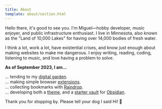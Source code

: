 ```yaml
---
title: About
template: about/section.html
---
```


Hello there, it's good to see you. I'm Miguel—hobby developer, music enjoyer, and public infrastructure enthusiast. I live in Minnesota, also known as the "Land of 10,000 Lakes" for having over 14,000 bodies of fresh water.

I think a lot, work a lot, have existential crises, and know just enough about making websites to make me dangerous. I enjoy writing, reading, coding, listening to music, and love having a problem to solve.

**As of September 2023, I am…**

… tending to my [digital garden](https://forgetfulnotes.com/).  
… making simple browser [extensions](https://addons.mozilla.org/en-US/firefox/user/17772574/).  
… collecting bookmarks with [Raindrop](https://raindrop.io/SemanticData).  
… developing both a [theme](https://github.com/semanticdata/obsidian-sample-theme), and a [starter vault](https://github.com/semanticdata/obsidian-starter-vault) for [Obsidian](https://obsidian.md/).  

Thank you for stopping by. Please tell your dog I said Hi! 🐶
